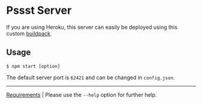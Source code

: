Pssst Server
============
If you are using Heroku, this server can easily be deployed using this
custom [buildpack](https://github.com/cuhsat/heroku-buildpack-pssst).

Usage
-----
```
$ npm start [option]
```

The default server port is `62421` and can be changed in `config.json`.

----
[Requirements](package.json) | 
Please use the `--help` option for further help.
